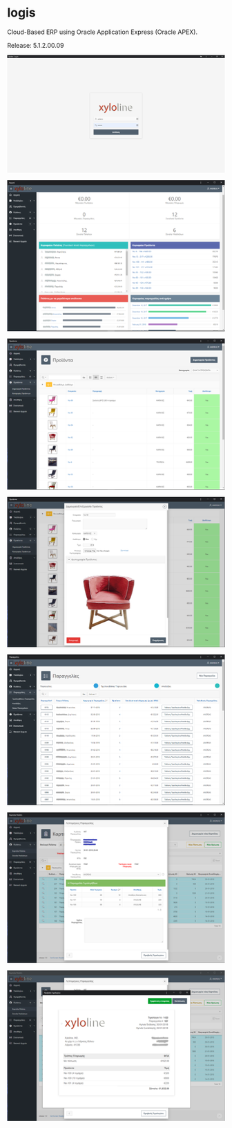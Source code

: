 # logis
Cloud-Based ERP using Oracle Application Express (Oracle APEX).

Release: 5.1.2.00.09


![alt text](https://raw.githubusercontent.com/akampakos/logis/master/example_images/login.PNG)


![alt text](https://raw.githubusercontent.com/akampakos/logis/master/example_images/main.png)


![alt text](https://raw.githubusercontent.com/akampakos/logis/master/example_images/products.PNG)

![alt text](https://raw.githubusercontent.com/akampakos/logis/master/example_images/single_product.PNG)

![alt text](https://raw.githubusercontent.com/akampakos/logis/master/example_images/orders.PNG)

![alt text](https://raw.githubusercontent.com/akampakos/logis/master/example_images/order_detail.PNG)

![alt text](https://raw.githubusercontent.com/akampakos/logis/master/example_images/invoice.PNG)

